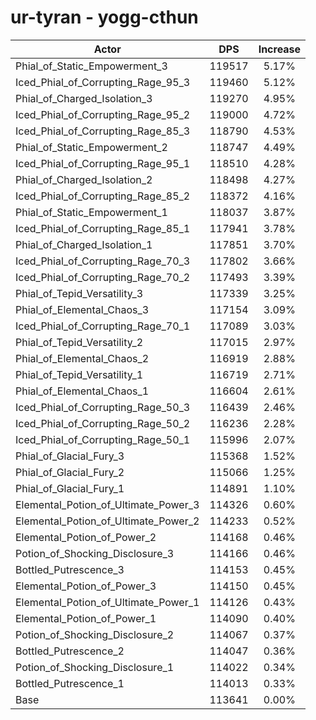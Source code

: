 # ur-tyran - yogg-cthun
| Actor | DPS | Increase |
|---|:---:|:---:|
|Phial_of_Static_Empowerment_3|119517|5.17%|
|Iced_Phial_of_Corrupting_Rage_95_3|119460|5.12%|
|Phial_of_Charged_Isolation_3|119270|4.95%|
|Iced_Phial_of_Corrupting_Rage_95_2|119000|4.72%|
|Iced_Phial_of_Corrupting_Rage_85_3|118790|4.53%|
|Phial_of_Static_Empowerment_2|118747|4.49%|
|Iced_Phial_of_Corrupting_Rage_95_1|118510|4.28%|
|Phial_of_Charged_Isolation_2|118498|4.27%|
|Iced_Phial_of_Corrupting_Rage_85_2|118372|4.16%|
|Phial_of_Static_Empowerment_1|118037|3.87%|
|Iced_Phial_of_Corrupting_Rage_85_1|117941|3.78%|
|Phial_of_Charged_Isolation_1|117851|3.70%|
|Iced_Phial_of_Corrupting_Rage_70_3|117802|3.66%|
|Iced_Phial_of_Corrupting_Rage_70_2|117493|3.39%|
|Phial_of_Tepid_Versatility_3|117339|3.25%|
|Phial_of_Elemental_Chaos_3|117154|3.09%|
|Iced_Phial_of_Corrupting_Rage_70_1|117089|3.03%|
|Phial_of_Tepid_Versatility_2|117015|2.97%|
|Phial_of_Elemental_Chaos_2|116919|2.88%|
|Phial_of_Tepid_Versatility_1|116719|2.71%|
|Phial_of_Elemental_Chaos_1|116604|2.61%|
|Iced_Phial_of_Corrupting_Rage_50_3|116439|2.46%|
|Iced_Phial_of_Corrupting_Rage_50_2|116236|2.28%|
|Iced_Phial_of_Corrupting_Rage_50_1|115996|2.07%|
|Phial_of_Glacial_Fury_3|115368|1.52%|
|Phial_of_Glacial_Fury_2|115066|1.25%|
|Phial_of_Glacial_Fury_1|114891|1.10%|
|Elemental_Potion_of_Ultimate_Power_3|114326|0.60%|
|Elemental_Potion_of_Ultimate_Power_2|114233|0.52%|
|Elemental_Potion_of_Power_2|114168|0.46%|
|Potion_of_Shocking_Disclosure_3|114166|0.46%|
|Bottled_Putrescence_3|114153|0.45%|
|Elemental_Potion_of_Power_3|114150|0.45%|
|Elemental_Potion_of_Ultimate_Power_1|114126|0.43%|
|Elemental_Potion_of_Power_1|114090|0.40%|
|Potion_of_Shocking_Disclosure_2|114067|0.37%|
|Bottled_Putrescence_2|114047|0.36%|
|Potion_of_Shocking_Disclosure_1|114022|0.34%|
|Bottled_Putrescence_1|114013|0.33%|
|Base|113641|0.00%|
